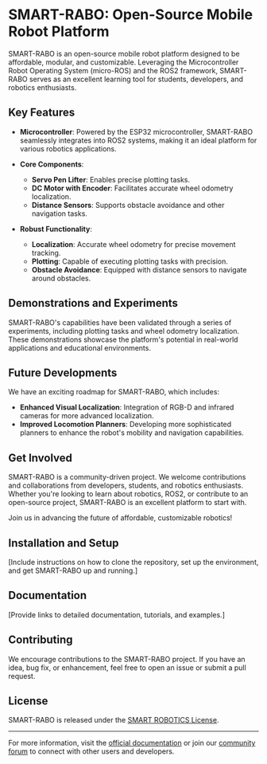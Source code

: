 # SMART-RABO: Open-Source Mobile Robot Platform

SMART-RABO is an open-source mobile robot platform designed to be affordable, modular, and customizable. Leveraging the Microcontroller Robot Operating System (micro-ROS) and the ROS2 framework, SMART-RABO serves as an excellent learning tool for students, developers, and robotics enthusiasts. 

## **Key Features**

- **Microcontroller**: Powered by the ESP32 microcontroller, SMART-RABO seamlessly integrates into ROS2 systems, making it an ideal platform for various robotics applications.
  
- **Core Components**:
  - **Servo Pen Lifter**: Enables precise plotting tasks.
  - **DC Motor with Encoder**: Facilitates accurate wheel odometry localization.
  - **Distance Sensors**: Supports obstacle avoidance and other navigation tasks.

- **Robust Functionality**:
  - **Localization**: Accurate wheel odometry for precise movement tracking.
  - **Plotting**: Capable of executing plotting tasks with precision.
  - **Obstacle Avoidance**: Equipped with distance sensors to navigate around obstacles.

## **Demonstrations and Experiments**

SMART-RABO's capabilities have been validated through a series of experiments, including plotting tasks and wheel odometry localization. These demonstrations showcase the platform's potential in real-world applications and educational environments.

## **Future Developments**

We have an exciting roadmap for SMART-RABO, which includes:
- **Enhanced Visual Localization**: Integration of RGB-D and infrared cameras for more advanced localization.
- **Improved Locomotion Planners**: Developing more sophisticated planners to enhance the robot's mobility and navigation capabilities.

## **Get Involved**

SMART-RABO is a community-driven project. We welcome contributions and collaborations from developers, students, and robotics enthusiasts. Whether you're looking to learn about robotics, ROS2, or contribute to an open-source project, SMART-RABO is an excellent platform to start with.

Join us in advancing the future of affordable, customizable robotics!

## **Installation and Setup**

[Include instructions on how to clone the repository, set up the environment, and get SMART-RABO up and running.]

## **Documentation**

[Provide links to detailed documentation, tutorials, and examples.]

## **Contributing**

We encourage contributions to the SMART-RABO project. If you have an idea, bug fix, or enhancement, feel free to open an issue or submit a pull request.

## **License**

SMART-RABO is released under the [SMART ROBOTICS License](LICENSE). 

---

For more information, visit the [official documentation](https://robohooshmand.ir/) or join our [community forum](https://robohooshmand.ir/) to connect with other users and developers.
